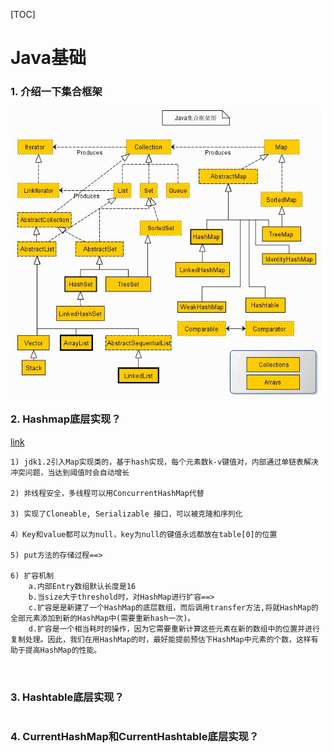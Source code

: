 [TOC]

# Java基础
### 1. 介绍一下集合框架

![集合框架图](img/java_collection.jpg) 


### 2. Hashmap底层实现？

[link](https://blog.csdn.net/xuhuaabc/article/details/91475761)

```
1) jdk1.2引入Map实现类的，基于hash实现，每个元素数k-v键值对，内部通过单链表解决冲突问题，当达到阈值时会自动增长

2) 非线程安全，多线程可以用ConcurrentHashMap代替

3) 实现了Cloneable, Serializable 接口，可以被克隆和序列化  

4）Key和value都可以为null，key为null的键值永远都放在table[0]的位置

5) put方法的存储过程==>

6) 扩容机制
    a.内部Entry数组默认长度是16
    b.当size大于threshold时，对HashMap进行扩容==>
    c.扩容是是新建了一个HashMap的底层数组，而后调用transfer方法,将就HashMap的全部元素添加到新的HashMap中(需要重新hash一次)。
    d.扩容是一个相当耗时的操作，因为它需要重新计算这些元素在新的数组中的位置并进行复制处理。因此，我们在用HashMap的时，最好能提前预估下HashMap中元素的个数，这样有助于提高HashMap的性能。



```
### 3. Hashtable底层实现？
```

```
### 4. CurrentHashMap和CurrentHashtable底层实现？
```

```